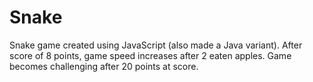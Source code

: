 # Snake
Snake game created using JavaScript (also made a Java variant).
After score of 8 points, game speed increases after 2 eaten apples. Game becomes challenging after 20 points at score.
